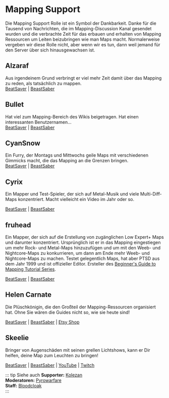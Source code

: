 # Mapping Support

Die Mapping Support Rolle ist ein Symbol der Dankbarkeit. Danke für die Tausend von Nachrichten, die im Mapping-Discussion Kanal gesendet wurden und die verbrachte Zeit für das erbauen und erhalten von Mapping Ressourcen um Leiten beizubringen wie man Maps macht. Normalerweise vergeben wir diese Rolle nicht, aber wenn wir es tun, dann weil jemand für den Server über sich hinausgewachsen ist.

## Alzaraf

Aus irgendeinem Grund verbringt er viel mehr Zeit damit über das Mapping zu reden, als tatsächlich zu mappen.  
[BeatSaver](https://beatsaver.com/uploader/5cff0b7798cc5a672c855ce3) | [BeastSaber](https://bsaber.com/members/alzaraf/)

## Bullet

Hat viel zum Mapping-Bereich des Wikis beigetragen. Hat einen interessanten Benutzernamen...  
[BeatSaver](https://beatsaver.com/uploader/5e84a9933f476a000645dd88) | [BeastSaber](https://bsaber.com/members/xace1337manx/)

## CyanSnow

Ein Furry, der Montags und Mittwochs geile Maps mit verschiedenen Gimmicks macht, die das Mapping an die Grenzen bringen.  
[BeatSaver](https://beatsaver.com/uploader/5cff0b7698cc5a672c8543ac) | [BeastSaber](https://bsaber.com/members/cyansnow/)

## Cyrix

Ein Mapper und Test-Spieler, der sich auf Metal-Musik und viele Multi-Diff-Maps konzentriert. Macht vielleicht ein Video im Jahr oder so.

[BeatSaver](https://beatsaver.com/uploader/5eb6eb9a7abb000006c85add) | [BeastSaber](https://bsaber.com/members/cyrix/)

## fruhead

Ein Mapper, der sich auf die Erstellung von zugänglichen Low Expert+ Maps und darunter konzentriert. Ursprünglich ist er in das Mapping eingestiegen um mehr Rock- und Metal-Maps hinzuzufügen und um mit den Weeb- und Nightcore-Maps zu konkurrieren, um dann am Ende mehr Weeb- und Nightcore-Maps zu machen. Testet gelegentlich Maps, hat aber PTSD aus dem Jahr 1999 und ist offizieller Editor. Ersteller des [Beginner's Guide to Mapping Tutorial Series](https://www.youtube.com/playlist?list=PL5F3WJ0s0nscdpqiWlOpM_4tJcF-CnWbm).

[BeatSaver](https://beatsaver.com/uploader/5cff0b7598cc5a672c852683) | [BeastSaber](https://bsaber.com/members/fruhead/)

## Helen Carnate

Die Plüschkönigin, die den Großteil der Mapping-Ressourcen organisiert hat. Ohne Sie wären die Guides nicht so, wie sie heute sind!

[BeatSaver](https://beatsaver.com/uploader/5cff0b7798cc5a672c8553d2) | [BeastSaber](https://bsaber.com/members/helencarnate/) | [Etsy Shop](https://www.etsy.com/shop/HelenCarnateDesigns)

## Skeelie

Bringer von Augenschäden mit seinen grellen Lichtshows, kann er Dir helfen, deine Map zum Leuchten zu bringen!

[BeatSaver](https://beatsaver.com/uploader/5cff0b7698cc5a672c85507f) | [BeastSaber](https://bsaber.com/members/skeelie/) | [YouTube](https://www.youtube.com/user/xSkeelie) | [Twitch](https://www.twitch.tv/skeelie)

::: tip Siehe auch
**Supporter:** [Kolezan](./supports.md#kolezan)  
**Moderatoren:** [Pyrowarfare](./moderators.md#pyrowarfare)  
**Staff:** [Bloodcloak](./staff.md#bloodcloak)  
:::
